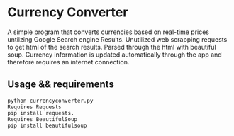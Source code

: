 # Currency Converter 
A simple program that converts currencies based on real-time prices untilzing Google Search engine Results.
Unutilized  web scrapping requests to get html of the search results. Parsed through the html with beautiful soup.
Currency information is updated automatically through the app and therefore requires an internet connection. 
## Usage && requirements
```
python currencyconverter.py
Requires Requests
pip install requests.
Requires BeautifulSoup
pip install beautifulsoup
